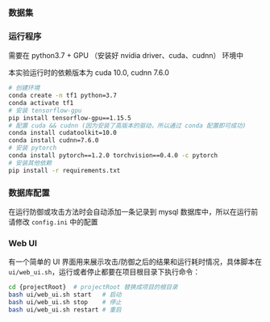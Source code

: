 
### 数据集


### 运行程序

需要在 python3.7  + GPU （安装好 nvidia driver、cuda、cudnn） 环境中

本实验运行时的依赖版本为 cuda 10.0, cudnn 7.6.0

```bash
# 创建环境
conda create -n tf1 python=3.7
conda activate tf1
# 安装 tensorflow-gpu
pip install tensorflow-gpu==1.15.5
# 配置 cuda && cudnn (因为安装了高版本的驱动，所以通过 conda 配置即可成功)
conda install cudatoolkit=10.0
conda install cudnn=7.6.0
# 安装 pytorch
conda install pytorch==1.2.0 torchvision==0.4.0 -c pytorch
# 安装其他依赖
pip install -r requirements.txt
```

### 数据库配置

在运行防御或攻击方法时会自动添加一条记录到 mysql 数据库中，所以在运行前请修改 `config.ini` 中的配置

### Web UI

有一个简单的 UI 界面用来展示攻击/防御之后的结果和运行耗时情况，具体脚本在 `ui/web_ui.sh`，运行或者停止都要在项目根目录下执行命令：

```bash
cd {projectRoot}  # projectRoot 替换成项目的根目录
bash ui/web_ui.sh start   # 启动
bash ui/web_ui.sh stop    # 停止
bash ui/web_ui.sh restart # 重启
```


